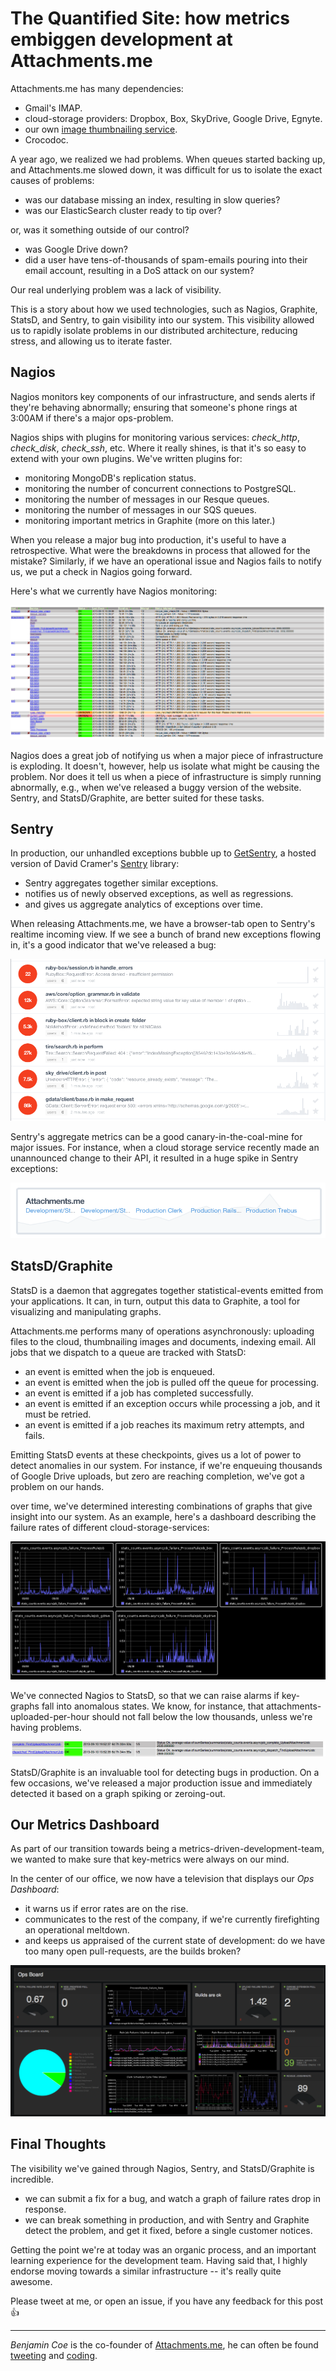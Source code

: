 The Quantified Site: how metrics embiggen development at Attachments.me
====================================

Attachments.me has many dependencies:

* Gmail's IMAP.
* cloud-storage providers: Dropbox, Box, SkyDrive, Google Drive, Egnyte.
* our own [image thumbnailing service](https://github.com/bcoe/thumbd).
* Crocodoc.

A year ago, we realized we had problems. When queues started backing up, and Attachments.me slowed down, it was difficult for us to isolate the exact causes of problems:

* was our database missing an index, resulting in slow queries?
* was our ElasticSearch cluster ready to tip over?

or, was it something outside of our control?

* was Google Drive down?
* did a user have tens-of-thousands of spam-emails pouring into their email account, resulting in a DoS attack on our system?

Our real underlying problem was a lack of visibility. 

This is a story about how we used technologies, such as Nagios, Graphite, StatsD, and Sentry, to gain visibility into our system. This visibility allowed us to rapidly isolate problems in our distributed architecture, reducing stress, and allowing us to iterate faster.

Nagios
------

Nagios monitors key components of our infrastructure, and sends alerts if they're behaving abnormally; ensuring that someone's phone rings at 3:00AM if there's a major ops-problem.

Nagios ships with plugins for monitoring various services: _check\_http_, _check\_disk_, _check\_ssh_, etc. Where it really shines, is that it's so easy to extend with your own plugins. We've written plugins for:

* monitoring MongoDB's replication status.
* monitoring the number of concurrent connections to PostgreSQL.
* monitoring the number of messages in our Resque queues.
* monitoring the number of messages in our SQS queues.
* monitoring important metrics in Graphite (more on this later.)

When you release a major bug into production, it's useful to have a retrospective. What were the breakdowns in process that allowed for the mistake? Similarly, if we have an operational issue and Nagios fails to notify us, we put a check in Nagios going forward.

Here's what we currently have Nagios monitoring:

![Nagios at Attachments.me](./images/quantified-site/nagios.png)

Nagios does a great job of notifying us when a major piece of infrastructure is exploding. It doesn't, however, help us isolate what might be causing the problem. Nor does it tell us when a piece of infrastructure is simply running abnormally, e.g., when we've released a buggy version of the website. Sentry, and StatsD/Graphite, are better suited for these tasks.

Sentry
------

In production, our unhandled exceptions bubble up to [GetSentry](https://getsentry.com/welcome/), a hosted version of David Cramer's [Sentry](https://github.com/getsentry/sentry) library:

* Sentry aggregates together similar exceptions.
* notifies us of newly observed exceptions, as well as regressions.
* and gives us aggregate analytics of exceptions over time.

When releasing Attachments.me, we have a browser-tab open to Sentry's realtime incoming view. If we see a bunch of brand new exceptions flowing in, it's a good indicator that we've released a bug:

![Nagios at Attachments.me](./images/quantified-site/incoming.png)

Sentry's aggregate metrics can be a good canary-in-the-coal-mine for major issues. For instance, when a cloud storage service recently made an unannounced change to their API, it resulted in a huge spike in Sentry exceptions:

![Nagios at Attachments.me](./images/quantified-site/sentry.png)

StatsD/Graphite
---------------

StatsD is a daemon that aggregates together statistical-events emitted from your applications. It can, in turn, output this data to Graphite, a tool for visualizing and manipulating graphs.

Attachments.me performs many of operations asynchronously: uploading files to the cloud, thumbnailing images and documents, indexing email. All jobs that we dispatch to a queue are tracked with StatsD:

* an event is emitted when the job is enqueued.
* an event is emitted when the job is pulled off the queue for processing.
* an event is emitted if a job has completed successfully.
* an event is emitted if an exception occurs while processing a job, and it must be retried.
* an event is emitted if a job reaches its maximum retry attempts, and fails.

Emitting StatsD events at these checkpoints, gives us a lot of power to detect anomalies in our system. For instance, if we're enqueuing thousands of Google Drive uploads, but zero are reaching completion, we've got a problem on our hands.

over time, we've determined interesting combinations of graphs that give insight into our system. As an example, here's a dashboard describing the failure rates of different cloud-storage-services:

![Failure Rates of Cloud Services](./images/quantified-site/failure-rates.png)

We've connected Nagios to StatsD, so that we can raise alarms if key-graphs fall into anomalous states. We know, for instance, that attachments-uploaded-per-hour should not fall below the low thousands, unless we're having problems.

![Graphite in Nagios](./images/quantified-site/graphite-nagios.png)

StatsD/Graphite is an invaluable tool for detecting bugs in production. On a few occasions, we've released a major production issue and immediately detected it based on a graph spiking or zeroing-out.

Our Metrics Dashboard
---------------------

As part of our transition towards being a metrics-driven-development-team, we wanted to make sure that key-metrics were always on our mind.

In the center of our office, we now have a television that displays our _Ops Dashboard_:

* it warns us if error rates are on the rise.
* communicates to the rest of the company, if we're currently firefighting an operational meltdown.
* and keeps us appraised of the current state of development: do we have too many open pull-requests, are the builds broken?

![Ops Dashboard](./images/quantified-site/dashboard.png)

Final Thoughts
-------------

The visibility we've gained through Nagios, Sentry, and StatsD/Graphite is incredible. 

* we can submit a fix for a bug, and watch a graph of failure rates drop in response.
* we can break something in production, and with Sentry and Graphite detect the problem, and get it fixed, before a single customer notices.

Getting the point we're at today was an organic process, and an important learning experience for the development team. Having said that, I highly endorse moving towards a similar infrastructure -- it's really quite awesome.

Please tweet at me, or open an issue, if you have any feedback for this post :thumbsup:

-----------------
_Benjamin Coe_ is the co-founder of [Attachments.me](https://attachments.me), he can often be found [tweeting](https://twitter.com/#/benjamincoe) and [coding](https://github.com/bcoe).
